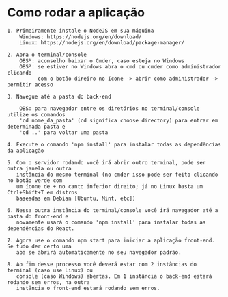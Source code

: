 # Como rodar a aplicação

    1. Primeiramente instale o NodeJS em sua máquina 
        Windows: https://nodejs.org/en/download/
        Linux: https://nodejs.org/en/download/package-manager/

    2. Abra o terminal/console 
        OBS¹: aconselho baixar o Cmder, caso esteja no Windows
        OBS²: se estiver no Windows abra o cmd ou cmder como administrador clicando 
              com o botão direiro no ícone -> abrir como administrador -> permitir acesso

    3. Navegue até a pasta do back-end

        OBS: para navegador entre os diretórios no terminal/console utilize os comandos 
        'cd nome_da_pasta' (cd significa choose directory) para entrar em determinada pasta e 
        'cd ..' para voltar uma pasta

    4. Execute o comando 'npm install' para instalar todas as dependências da aplicação

    5. Com o servidor rodando você irá abrir outro terminal, pode ser outra janela ou outra
       instância do mesmo terminal (no cmder isso pode ser feito clicando no botão verde com 
       um ícone de + no canto inferior direito; já no Linux basta um Ctrl+Shift+T em distros
       baseadas em Debian [Ubuntu, Mint, etc])

    6. Nessa outra instância do terminal/console você irá navegador até a pasta do front-end e
       novamente usará o comando 'npm install' para instalar todas as dependências do React.

    7. Agora use o comando npm start para iniciar a aplicação front-end. Se tudo der certo uma 
       aba se abrirá automaticamente no seu navegador padrão.

    8. Ao fim desse processo você deverá estar com 2 instâncias do terminal (caso use Linux) ou 
       console (caso Windows) abertas. Em 1 instância o back-end estará rodando sem erros, na outra
       instância o front-end estará rodando sem erros.